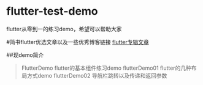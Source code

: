# flutter-test-demo
flutter从零到一的练习demo，希望可以帮助大家

#简书flutter优选文章以及一些优秀博客链接
[flutter专辑文章](https://www.jianshu.com/c/af371130a96d)

##现demo简介
>FlutterDemo    flutter的基本组件练习demo 
>flutterDemo01    flutter的几种布局方式demo
>flutterDemo02    导航栏跳转以及传递和返回参数  

